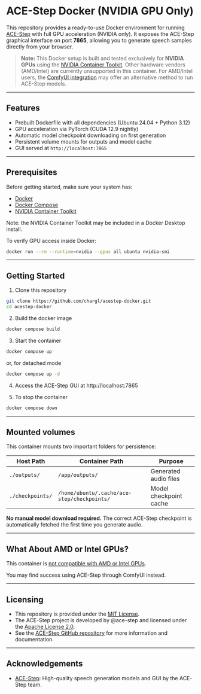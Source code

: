# ACE-Step Docker (NVIDIA GPU Only)

This repository provides a ready-to-use Docker environment for running [ACE-Step](https://github.com/ace-step/ACE-Step) with full GPU acceleration (NVIDIA only). It exposes the ACE-Step graphical interface on port **7865**, allowing you to generate speech samples directly from your browser.

> **Note:** This Docker setup is built and tested exclusively for **NVIDIA GPUs** using the [NVIDIA Container Toolkit](https://docs.nvidia.com/datacenter/cloud-native/container-toolkit/install-guide.html). Other hardware vendors (AMD/Intel) are currently unsupported in this container. For AMD/Intel users, the [ComfyUI integration](https://huggingface.co/ACE-Step/ACE-Step-v1-3.5B/discussions/7) may offer an alternative method to run ACE-Step models.

---

## Features

- Prebuilt Dockerfile with all dependencies (Ubuntu 24.04 + Python 3.12)
- GPU acceleration via PyTorch (CUDA 12.9 nightly)
- Automatic model checkpoint downloading on first generation
- Persistent volume mounts for outputs and model cache
- GUI served at `http://localhost:7865`

---

## Prerequisites

Before getting started, make sure your system has:

- [Docker](https://docs.docker.com/get-docker/)
- [Docker Compose](https://docs.docker.com/compose/install/)
- [NVIDIA Container Toolkit](https://docs.nvidia.com/datacenter/cloud-native/container-toolkit/install-guide.html)

Note: the NVIDIA Container Toolkit may be included in a Docker Desktop install.

To verify GPU access inside Docker:

```bash
docker run --rm --runtime=nvidia --gpus all ubuntu nvidia-smi
```

---

## Getting Started

1. Clone this repository
```bash
git clone https://github.com/chargl/acestep-docker.git
cd acestep-docker
```

2. Build the docker image
```bash
docker compose build
```

3. Start the container
```bash
docker compose up
```
or, for detached mode
```bash
docker compose up -d
```

4. Access the ACE-Step GUI at http://localhost:7865

5. To stop the container
```bash
docker compose down
```

---

## Mounted volumes

This container mounts two important folders for persistence:

| Host Path         | Container Path                                | Purpose                  |
|-------------------|-----------------------------------------------|--------------------------|
| `./outputs/`      | `/app/outputs/`                               | Generated audio files    |
| `./checkpoints/`  | `/home/ubuntu/.cache/ace-step/checkpoints/`   | Model checkpoint cache   |

**No manual model download required.** The correct ACE-Step checkpoint is automatically fetched the first time you generate audio.

---

## What About AMD or Intel GPUs?

This container is [not compatible with AMD or Intel GPUs](https://huggingface.co/ACE-Step/ACE-Step-v1-3.5B/discussions/7).

You may find success using ACE-Step through ComfyUI instead.

---

## Licensing

- This repository is provided under the [MIT License](./LICENSE).
- The ACE-Step project is developed by @ace-step and licensed under the [Apache License 2.0](https://github.com/ace-step/ACE-Step/blob/main/LICENSE).
- See the [ACE-Step GitHub repository](https://github.com/ace-step/ACE-Step) for more information and documentation.

---

## Acknowledgements

- [ACE-Step](https://github.com/ace-step/ACE-Step): High-quality speech generation models and GUI by the ACE-Step team.
